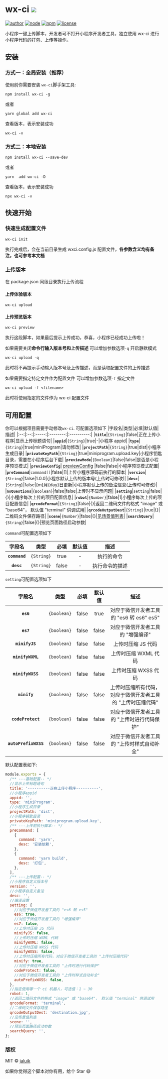 # wx-ci <img src="https://img.shields.io/badge/wx--ci-%E5%B0%8F%E7%A8%8B%E5%BA%8F%E8%87%AA%E5%8A%A8%E5%8C%96%E8%84%9A%E6%9C%AC-green">

[![author](https://img.shields.io/badge/author-jaluik-f66.svg)](https://github.com/jaluik/wx-ci)
[![node](https://img.shields.io/badge/node-%3E%3D%206.9.0-3c9.svg)](https://github.com//jaluik/wx-ci)
[![npm](https://img.shields.io/badge/npm-%3E%3D%204.5.0-3c9.svg)](https://github.com/jaluik/wx-ci)
[![license](https://img.shields.io/badge/license-MIT-09f.svg)](https://github.com/JowayYoung/jaluik/wx-ci)

小程序一键上传脚本，开发者可不打开小程序开发者工具，独立使用 wx-ci 进行小程序代码的打包、上传等操作。

## 安装

### 方式一：全局安装（**推荐**）

使用前你需要安装 `wx-ci`脚手架工具:

```console
npm install wx-ci -g
```

或者

```console
yarn global add wx-ci
```

查看版本，表示安装成功

```console
wx-ci -v
```

### 方式二：本地安装

```console
npm install wx-ci --save-dev
```

或者

```console
yarn  add wx-ci -D
```

查看版本，表示安装成功

```console
npx wx-ci -v
```

## 快速开始

### 快速生成配置文件

```console
wx-ci init
```

执行完成后，会在当前目录生成 wxci.config.js 配置文件，**各参数含义均有备注，也可参考本文档**

### 上传版本

在 package.json 同级目录执行上传流程

#### 上传体验版本

```console
wx-ci upload
```

#### 上传预览版本

```console
wx-ci preview
```

执行这段脚本，如果最后提示上传成功，恭喜，小程序已经成功上传啦！

如果需要关闭**命令行输入版本号和上传描述**
可以增加参数选项`-q` 开启静默模式

```console
wx-ci upload -q
```

此时将不再提示手动输入版本号及上传描述，而是读取配置文件的上传描述

如果需要指定特定文件作为配置文件
可以增加参数选项`-f` 指定文件

```console
wx-ci upload -f <filename>
```

此时将使用指定的文件作为 wx-ci 配置文件

## 可用配置

你可以根据项目需要手动修改`wx-ci`.
可配置选项如下
|字段名|类型|必填|默认值|描述|
|:--:|:--:|:-----:|:--------:|:----------:|
|**`title`**|`{String}`|false|正在上传小程序|显示上传标题语句|
|**`appid`**|`{String}`|true|-|小程序 appid|
|**`type`**|`{String}`|true|miniProgram|请勿修改|
|**`projectPath`**|`{String}`|true|dist|小程序生成目录|
|**`privateKeyPath`**|`{String}`|true|miniprogram.upload.key|小程序钥匙目录，需要在小程序后台下载|
|**`previewMode`**|`{Boolean}`|false|false|是否是小程序预览模式|
|**`previewConfig`**| [previewConfig](https://www.npmjs.com/package/miniprogram-ci#%E5%8F%82%E6%95%B0-1) |false|false|小程序预览模式配置|
|**`preCommand`**|`command[]`|false|[]|上传小程序源码前执行的脚本|
|**`version`**|`{String}`|false|1.0.0|小程序默认上传的版本号(上传时可修改)|
|**`desc`**|`{String}`|false|{m}月{day}日更新|小程序默认上传的备注信息(上传时可修改)|
|**`noQuestions`**|`{Boolean}`|false|false|上传时不显示问题|
|**`setting`**|`setting`|false|{}|小程序每次上传的项目配置信息|
|**`robot`**|`{Number}`|false|1|小程序每次上传的项目配置信息|
|**`qrcodeFormat`**|`{String}`|false|{}|返回二维码文件的格式 "image" 或 "base64"， 默认值 "terminal" 供调试用|
|**`qrcodeOutputDest`**|`{String}`|true|{}|二维码文件保存路径|
|**`scene`**|`{Number}`|false|{}|[见场景值列表](https://developers.weixin.qq.com/miniprogram/dev/reference/scene-list.html)|
|**`searchQuery`**|`{String}`|false|{}|预览页面路径启动参数|

`command`可配置选项如下

|    字段名     |    类型    | 必填  | 默认值 |      描述      |
| :-----------: | :--------: | :---: | :----: | :------------: |
| **`command`** | `{String}` | true  |   -    |   执行的命令   |
|  **`desc`**   | `{String}` | false |   -    | 执行命令的描述 |

`setting`可配置选项如下

|        字段名        |    类型     | 必填  | 默认值 |                            描述                             |
| :------------------: | :---------: | :---: | :----: | :---------------------------------------------------------: |
|      **`es6`**       | `{boolean}` | false |  true  |          对应于微信开发者工具的 "es6 转 es6" es5"           |
|      **`es7`**       | `{boolean}` | false | false  |              对应于微信开发者工具的 "增强编译"              |
|    **`minifyJS`**    | `{boolean}` | false | false  |                     上传时压缩 JS 代码                      |
|   **`minifyWXML`**   | `{boolean}` | false | false  |                    上传时压缩 WXML 代码                     |
|   **`minifyWXSS`**   | `{boolean}` | false | false  |                    上传时压缩 WXSS 代码                     |
|     **`minify`**     | `{boolean}` | false | false  | 上传时压缩所有代码，对应于微信开发者工具的 "上传时压缩代码" |
|  **`codeProtect`**   | `{boolean}` | false | false  |         对应于微信开发者工具的 "上传时进行代码保护"         |
| **`autoPrefixWXSS`** | `{boolean}` | false | false  |         对应于微信开发者工具的 "上传时样式自动补全"         |

默认配置表如下:

```js
module.exports = {
  /** ---基础配置-- */
  //显示上传标题语句
  title: '----------正在上传小程序----------',
  //小程序appid
  appid: '',
  type: 'miniProgram',
  //小程序生成目录
  projectPath: 'dist',
  //小程序钥匙目录
  privateKeyPath: 'miniprogram.upload.key',
  /** ---上传前执行脚本-- */
  preCommand: [
    {
      command: 'yarn',
      desc: '安装依赖',
    },
    {
      command: 'yarn build',
      desc: '打包',
    },
  ],
  /** ---上传配置-- */
  //小程序自定义版本号
  version: '',
  //小程序自定义备注
  desc: '',
  //编译设置
  setting: {
    //对应于微信开发者工具的 "es6 转 es5"
    es6: true,
    //对应于微信开发者工具的 "增强编译"
    es7: false,
    //上传时压缩 JS 代码
    minifyJS: false,
    //上传时压缩 WXML 代码
    minifyWXML: false,
    //上传时压缩 WXSS 代码
    minifyWXSS: false,
    //上传时压缩所有代码，对应于微信开发者工具的 "上传时压缩代码"
    minify: true,
    //对应于微信开发者工具的 "上传时进行代码保护"
    codeProtect: false,
    //对应于微信开发者工具的 "上传时样式自动补全"
    autoPrefixWXSS: false,
  },
  //指定使用哪一个 ci 机器人，可选值：1 ~ 30
  robot: 1,
  //返回二维码文件的格式 "image" 或 "base64"， 默认值 "terminal" 供调试用
  qrcodeFormat: 'terminal',
  //二维码文件保存路径
  qrcodeOutputDest: 'destination.jpg',
  //见场景值列表
  scene: '',
  //预览页面路径启动参数
  searchQuery: '',
};
```

### 版权

MIT © [jaluik](https://github.com/jaluik)

如果你觉得这个脚本对你有用，给个 Star 😄
